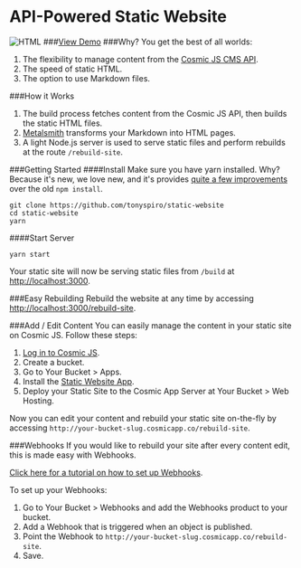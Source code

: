# API-Powered Static Website
![HTML](https://cosmicjs.com/uploads/01c0c800-9a3e-11e6-8103-8117827beac1-html.jpg)
###[View Demo](http://static-website.cosmicapp.co)
###Why?
You get the best of all worlds:

1. The flexibility to manage content from the [Cosmic JS CMS API](https://cosmicjs.com).
2. The speed of static HTML.
3. The option to use Markdown files.

###How it Works

1. The build process fetches content from the Cosmic JS API, then builds the static HTML files.
2. [Metalsmith](http://www.metalsmith.io/) transforms your Markdown into HTML pages.
3. A light Node.js server is used to serve static files and perform rebuilds at the route `/rebuild-site`.

###Getting Started
####Install
Make sure you have yarn installed.  Why?  Because it's new, we love new, and it's provides [quite a few improvements](https://code.facebook.com/posts/1840075619545360) over the old  `npm install`.
```
git clone https://github.com/tonyspiro/static-website
cd static-website
yarn
```
####Start Server
```
yarn start
```
Your static site will now be serving static files from `/build` at [http://localhost:3000](http://localhost:3000).

###Easy Rebuilding
Rebuild the website at any time by accessing [http://localhost:3000/rebuild-site](http://localhost:3000/rebuild-site).

###Add / Edit Content
You can easily manage the content in your static site on Cosmic JS.  Follow these steps:

1. [Log in to Cosmic JS](https://cosmicjs.com).
2. Create a bucket.
3. Go to Your Bucket > Apps.
4. Install the [Static Website App](https://cosmicjs.com/apps/static-website).
5. Deploy your Static Site to the Cosmic App Server at Your Bucket > Web Hosting.

Now you can edit your content and rebuild your static site on-the-fly by accessing `http://your-bucket-slug.cosmicapp.co/rebuild-site`.  

###Webhooks
If you would like to rebuild your site after every content edit, this is made easy with Webhooks.

[Click here for a tutorial on how to set up Webhooks](https://cosmicjs.com/blog/adding-webhooks-in-4-steps).

To set up your Webhooks:

1. Go to Your Bucket > Webhooks and add the Webhooks product to your bucket.
2. Add a Webhook that is triggered when an object is published.
3. Point the Webhook to `http://your-bucket-slug.cosmicapp.co/rebuild-site`.
4. Save.
